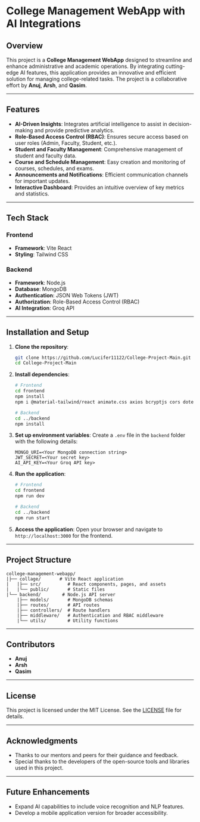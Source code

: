 # College Management WebApp with AI Integrations

## Overview

This project is a **College Management WebApp** designed to streamline and enhance administrative and academic operations. By integrating cutting-edge AI features, this application provides an innovative and efficient solution for managing college-related tasks. The project is a collaborative effort by **Anuj**, **Arsh**, and **Qasim**.

---

## Features

- **AI-Driven Insights**: Integrates artificial intelligence to assist in decision-making and provide predictive analytics.
- **Role-Based Access Control (RBAC)**: Ensures secure access based on user roles (Admin, Faculty, Student, etc.).
- **Student and Faculty Management**: Comprehensive management of student and faculty data.
- **Course and Schedule Management**: Easy creation and monitoring of courses, schedules, and exams.
- **Announcements and Notifications**: Efficient communication channels for important updates.
- **Interactive Dashboard**: Provides an intuitive overview of key metrics and statistics.

---

## Tech Stack

### Frontend

- **Framework**: Vite React
- **Styling**: Tailwind CSS

### Backend

- **Framework**: Node.js
- **Database**: MongoDB
- **Authentication**: JSON Web Tokens (JWT)
- **Authorization**: Role-Based Access Control (RBAC)
- **AI Integration**: Groq API

---

## Installation and Setup

1. **Clone the repository**:

   ```bash
   git clone https://github.com/Lucifer11122/College-Project-Main.git
   cd College-Project-Main
   ```

2. **Install dependencies**:

   ```bash
   # Frontend
   cd frontend
   npm install
   npm i @material-tailwind/react animate.css axios bcryptjs cors dotenv express groq-sdk jsonwebtoken lucide-react mongoose react react-dom react-router-dom recharts tailwind-scrollbar-hide

   # Backend
   cd ../backend
   npm install
   ```

3. **Set up environment variables**: Create a `.env` file in the `backend` folder with the following details:

   ```env
   MONGO_URI=<Your MongoDB connection string>
   JWT_SECRET=<Your secret key>
   AI_API_KEY=<Your Groq API key>
   ```

4. **Run the application**:

   ```bash
   # Frontend
   cd frontend
   npm run dev

   # Backend
   cd ../backend
   npm run start
   ```

5. **Access the application**: Open your browser and navigate to `http://localhost:3000` for the frontend.

---

## Project Structure

```
college-management-webapp/
|├── collage/       # Vite React application
|   |├── src/          # React components, pages, and assets
|   |└── public/       # Static files
|└── backend/        # Node.js API server
    |├── models/       # MongoDB schemas
    |├── routes/       # API routes
    |├── controllers/  # Route handlers
    |├── middleware/   # Authentication and RBAC middleware
    |└── utils/        # Utility functions
```

---

## Contributors

- **Anuj**
- **Arsh**
- **Qasim**

---

## License

This project is licensed under the MIT License. See the [LICENSE](LICENSE) file for details.

---

## Acknowledgments

- Thanks to our mentors and peers for their guidance and feedback.
- Special thanks to the developers of the open-source tools and libraries used in this project.

---

## Future Enhancements

- Expand AI capabilities to include voice recognition and NLP features.
- Develop a mobile application version for broader accessibility.

